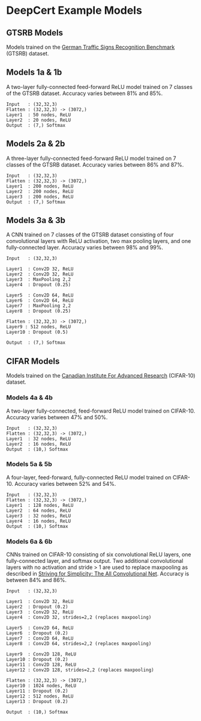 # DeepCert Example Models

## GTSRB Models

Models trained on the [German Traffic Signs Recognition Benchmark](https://benchmark.ini.rub.de/gtsrb_dataset.html) (GTSRB) dataset.

## Models 1a & 1b

A two-layer fully-connected feed-forward ReLU model trained on 7 classes of the GTSRB dataset. Accuracy varies between 81% and 85%.

```text
Input   : (32,32,3)
Flatten : (32,32,3) -> (3072,)
Layer1  : 50 nodes, ReLU
Layer2  : 20 nodes, ReLU
Output  : (7,) Softmax
```

## Models 2a & 2b

A three-layer fully-connected feed-forward ReLU model trained on 7 classes of the GTSRB dataset. Accuracy varies between 86% and 87%.

```text
Input   : (32,32,3)
Flatten : (32,32,3) -> (3072,)
Layer1  : 200 nodes, ReLU
Layer2  : 200 nodes, ReLU
Layer3  : 200 nodes, ReLU
Output  : (7,) Softmax
```

## Models 3a & 3b

A CNN trained on 7 classes of the GTSRB dataset consisting of four convolutional layers with ReLU activation, two max pooling layers, and one fully-connected layer. Accuracy varies between 98% and 99%.

```text
Input   : (32,32,3)
 
Layer1  : Conv2D 32, ReLU
Layer2  : Conv2D 32, ReLU
Layer3  : MaxPooling 2,2
Layer4  : Dropout (0.25)
 
Layer5  : Conv2D 64, ReLU
Layer6  : Conv2D 64, ReLU
Layer7  : MaxPooling 2,2
Layer8  : Dropout (0.25)
 
Flatten : (32,32,3) -> (3072,)
Layer9 : 512 nodes, ReLU
Layer10 : Dropout (0.5)
 
Output  : (7,) Softmax
```

## CIFAR Models

Models trained on the [Canadian Institute For Advanced Research](https://www.cs.toronto.edu/~kriz/cifar.html) (CIFAR-10) dataset.

### Models 4a & 4b

A two-layer fully-connected, feed-forward ReLU model trained on CIFAR-10. Accuracy varies between 47% and 50%.

```text
Input   : (32,32,3)
Flatten : (32,32,3) -> (3072,)
Layer1  : 32 nodes, ReLU
Layer2  : 16 nodes, ReLU
Output  : (10,) Softmax
```

### Models 5a & 5b

A four-layer, feed-forward, fully-connected ReLU model trained on CIFAR-10. Accuracy varies between 52% and 54%.

```text
Input   : (32,32,3)
Flatten : (32,32,3) -> (3072,)
Layer1  : 128 nodes, ReLU
Layer2  : 64 nodes, ReLU
Layer3  : 32 nodes, ReLU
Layer4  : 16 nodes, ReLU
Output  : (10,) Softmax
```

### Models 6a & 6b

CNNs trained on CIFAR-10 consisting of six convolutional ReLU layers, one fully-connected layer, and softmax output. Two additional convolutional layers with no activation and stride > 1 are used to replace maxpooling as described in [Striving for Simplicity: The All Convolutional Net](https://arxiv.org/abs/1412.6806v1). Accuracy is between 84% and 86%.

```text
Input   : (32,32,3)
 
Layer1  : Conv2D 32, ReLU
Layer2  : Dropout (0.2)
Layer3  : Conv2D 32, ReLU
Layer4  : Conv2D 32, strides=2,2 (replaces maxpooling)
 
Layer5  : Conv2D 64, ReLU
Layer6  : Dropout (0.2)
Layer7  : Conv2D 64, ReLU
Layer8  : Conv2D 64, strides=2,2 (replaces maxpooling)
 
Layer9  : Conv2D 128, ReLU
Layer10 : Dropout (0.2)
Layer11 : Conv2D 128, ReLU
Layer12 : Conv2D 128, strides=2,2 (replaces maxpooling)
 
Flatten : (32,32,3) -> (3072,)
Layer10 : 1024 nodes, ReLU
Layer11 : Dropout (0.2)
Layer12 : 512 nodes, ReLU
Layer13 : Dropout (0.2)
 
Output  : (10,) Softmax
```

